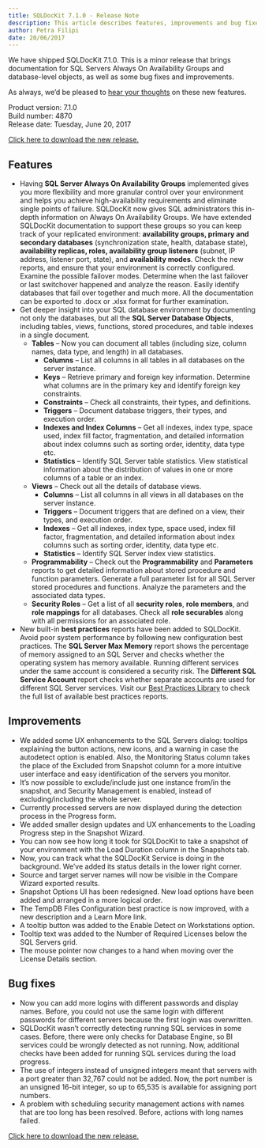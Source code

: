 ```yaml
---
title: SQLDocKit 7.1.0 - Release Note
description: This article describes features, improvements and bug fixes delivered in SQLDocKit 7.1.0
author: Petra Filipi
date: 20/06/2017
---
```


We have shipped SQLDocKit 7.1.0. This is a minor release that brings documentation for SQL Servers Always On Availability Groups and database-level objects, as well as some bug fixes and improvements.

As always, we’d be pleased to [hear your thoughts](https://www.syskit.com/contact-us) on these new features.

Product version: 7.1.0  
Build number: 4870  
Release date: Tuesday, June 20, 2017

[Click here to download the new release.](https://www.syskit.com/products/sql-manager/download)

## Features
* Having __SQL Server Always On Availability Groups__ implemented gives you more flexibility and more granular control over your environment and helps you achieve high-availability requirements and eliminate single points of failure. SQLDocKit now gives SQL administrators this in-depth information on Always On Availability Groups. We have extended SQLDocKit documentation to support these groups so you can keep track of your replicated environment: __availability groups, primary and secondary databases__ (synchronization state, health, database state), __availability replicas, roles, availability group listeners__ (subnet, IP address, listener port, state), and __availability modes__. Check the new reports, and ensure that your environment is correctly configured. Examine the possible failover modes. Determine when the last failover or last switchover happened and analyze the reason. Easily identify databases that fail over together and much more. All the documentation can be exported to .docx or .xlsx format for further examination.
* Get deeper insight into your SQL database environment by documenting not only the databases, but all the __SQL Server Database Objects__, including tables, views, functions, stored procedures, and table indexes in a single document.
    * __Tables__ – Now you can document all tables (including size, column names, data type, and length) in all databases.
        * __Columns__ – List all columns in all tables in all databases on the server instance.
        * __Keys__ – Retrieve primary and foreign key information. Determine what columns are in the primary key and identify foreign key constraints.
        * __Constraints__ – Check all constraints, their types, and definitions.
        * __Triggers__ – Document database triggers, their types, and execution order.
        * __Indexes and Index Columns__ – Get all indexes, index type, space used, index fill factor, fragmentation, and detailed information about index columns such as sorting order, identity, data type etc.
        * __Statistics__ – Identify SQL Server table statistics. View statistical information about the distribution of values in one or more columns of a table or an index.
    * __Views__ – Check out all the details of database views.
        * __Columns__ – List all columns in all views in all databases on the server instance.
        * __Triggers__ – Document triggers that are defined on a view, their types, and execution order.
        * __Indexes__ – Get all indexes, index type, space used, index fill factor, fragmentation, and detailed information about index columns such as sorting order, identity, data type etc.
        * __Statistics__ – Identify SQL Server index view statistics.
    * __Programmability__ – Check out the __Programmability__ and __Parameters__ reports to get detailed information about stored procedure and function parameters. Generate a full parameter list for all SQL Server stored procedures and functions. Analyze the parameters and the associated data types.
    * __Security Roles__ – Get a list of all __security roles__, __role members__, and __role mappings__ for all databases. Check all __role securables__ along with all permissions for an associated role.
* New built-in __best practices__ reports have been added to SQLDocKit. Avoid poor system performance by following new configuration best practices. The __SQL Server Max Memory__ report shows the percentage of memory assigned to an SQL Server and checks whether the operating system has memory available. Running different services under the same account is considered a security risk. The __Different SQL Service Account__ report checks whether separate accounts are used for different SQL Server services. Visit our [Best Practices Library](https://syskit.com/products/sql-manager/resources/sql-server-best-practices-library/) to check the full list of available best practices reports.

## Improvements
* We added some UX enhancements to the SQL Servers dialog: tooltips explaining the button actions, new icons, and a warning in case the autodetect option is enabled. Also, the Monitoring Status column takes the place of the Excluded from Snapshot column for a more intuitive user interface and easy identification of the servers you monitor.
* It’s now possible to exclude/include just one instance from/in the snapshot, and Security Management is enabled, instead of excluding/including the whole server.
* Currently processed servers are now displayed during the detection process in the Progress form.
* We added smaller design updates and UX enhancements to the Loading Progress step in the Snapshot Wizard.
* You can now see how long it took for SQLDocKit to take a snapshot of your environment with the Load Duration column in the Snapshots tab.
* Now, you can track what the SQLDocKit Service is doing in the background. We’ve added its status details in the lower right corner.
* Source and target server names will now be visible in the Compare Wizard exported results.
* Snapshot Options UI has been redesigned. New load options have been added and arranged in a more logical order.
* The TempDB Files Configuration best practice is now improved, with a new description and a Learn More link.
* A tooltip button was added to the Enable Detect on Workstations option.
* Tooltip text was added to the Number of Required Licenses below the SQL Servers grid.
* The mouse pointer now changes to a hand when moving over the License Details section.

## Bug fixes
* Now you can add more logins with different passwords and display names. Before, you could not use the same login with different passwords for different servers because the first login was overwritten.
* SQLDocKit wasn’t correctly detecting running SQL services in some cases. Before, there were only checks for Database Engine, so BI services could be wrongly detected as not running. Now, additional checks have been added for running SQL services during the load progress.
* The use of integers instead of unsigned integers meant that servers with a port greater than 32,767 could not be added. Now, the port number is an unsigned 16-bit integer, so up to 65,535 is available for assigning port numbers.
* A problem with scheduling security management actions with names that are too long has been resolved. Before, actions with long names failed.

[Click here to download the new release.](https://www.syskit.com/products/sql-manager/download)
